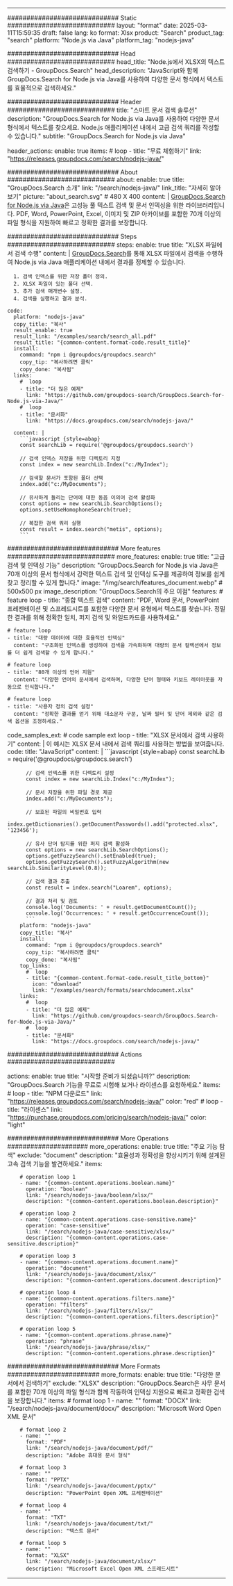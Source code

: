 
---
############################# Static ############################
layout: "format"
date:  2025-03-11T15:59:35
draft: false
lang: ko
format: Xlsx
product: "Search"
product_tag: "search"
platform: "Node.js via Java"
platform_tag: "nodejs-java"

############################# Head ############################
head_title: "Node.js에서 XLSX의 텍스트 검색하기 - GroupDocs.Search"
head_description: "JavaScript와 함께 GroupDocs.Search for Node.js via Java를 사용하여 다양한 문서 형식에서 텍스트를 효율적으로 검색하세요."

############################# Header ############################
title: "스마트 문서 검색 솔루션" 
description: "GroupDocs.Search for Node.js via Java를 사용하여 다양한 문서 형식에서 텍스트를 찾으세요. Node.js 애플리케이션 내에서 고급 검색 쿼리를 작성할 수 있습니다."
subtitle: "GroupDocs.Search for Node.js via Java" 

header_actions:
  enable: true
  items:
    #  loop
    - title: "무료 체험하기"
      link: "https://releases.groupdocs.com/search/nodejs-java/"
      
############################# About ############################
about:
    enable: true
    title: "GroupDocs.Search 소개"
    link: "/search/nodejs-java/"
    link_title: "자세히 알아보기"
    picture: "about_search.svg" # 480 X 400
    content: |
       [GroupDocs.Search for Node.js via Java](/search/nodejs-java/)은 고성능 풀 텍스트 검색 및 문서 인덱싱을 위한 라이브러리입니다. PDF, Word, PowerPoint, Excel, 이미지 및 ZIP 아카이브를 포함한 70개 이상의 파일 형식을 지원하여 빠르고 정확한 결과를 보장합니다.

############################# Steps ############################
steps:
    enable: true
    title: "XLSX 파일에서 검색 수행"
    content: |
      [GroupDocs.Search](/search/nodejs-java/)를 통해 XLSX 파일에서 검색을 수행하여 Node.js via Java 애플리케이션 내에서 결과를 정제할 수 있습니다.
      
      1. 검색 인덱스를 위한 저장 폴더 정의.
      2. XLSX 파일이 있는 폴더 선택.
      3. 추가 검색 매개변수 설정.
      4. 검색을 실행하고 결과 분석.
   
    code:
      platform: "nodejs-java"
      copy_title: "복사"
      result_enable: true
      result_link: "/examples/search/search_all.pdf"
      result_title: "{common-content.format-code.result_title}"
      install:
        command: "npm i @groupdocs/groupdocs.search"
        copy_tip: "복사하려면 클릭"
        copy_done: "복사됨"
      links:
        #  loop
        - title: "더 많은 예제"
          link: "https://github.com/groupdocs-search/GroupDocs.Search-for-Node.js-via-Java/"
        #  loop
        - title: "문서화"
          link: "https://docs.groupdocs.com/search/nodejs-java/"
          
      content: |
        ```javascript {style=abap}
        const searchLib = require('@groupdocs/groupdocs.search')

        // 검색 인덱스 저장을 위한 디렉토리 지정
        const index = new searchLib.Index("c:/MyIndex");

        // 검색할 문서가 포함된 폴더 선택
        index.add("c:/MyDocuments");

        // 유사하게 들리는 단어에 대한 동음 이의어 검색 활성화
        const options = new searchLib.SearchOptions();
        options.setUseHomophoneSearch(true);

        // 복잡한 검색 쿼리 실행
        const result = index.search("metis", options);
        ```            

############################# More features ############################
more_features:
  enable: true
  title: "고급 검색 및 인덱싱 기능"
  description: "GroupDocs.Search for Node.js via Java은 70개 이상의 문서 형식에서 강력한 텍스트 검색 및 인덱싱 도구를 제공하여 정보를 쉽게 찾고 정리할 수 있게 합니다."
  image: "/img/search/features_document.webp" # 500x500 px
  image_description: "GroupDocs.Search의 주요 이점"
  features:
    # feature loop
    - title: "종합 텍스트 검색"
      content: "PDF, Word 문서, PowerPoint 프레젠테이션 및 스프레드시트를 포함한 다양한 문서 유형에서 텍스트를 찾습니다. 정밀한 결과를 위해 정확한 일치, 퍼지 검색 및 와일드카드를 사용하세요."

    # feature loop
    - title: "대량 데이터에 대한 효율적인 인덱싱"
      content: "구조화된 인덱스를 생성하여 검색을 가속화하며 대량의 문서 컬렉션에서 정보를 더 쉽게 검색할 수 있게 합니다."

    # feature loop
    - title: "80개 이상의 언어 지원"
      content: "다양한 언어의 문서에서 검색하며, 다양한 단어 형태와 키보드 레이아웃을 자동으로 인식합니다."

    # feature loop
    - title: "사용자 정의 검색 설정"
      content: "정확한 결과를 얻기 위해 대소문자 구분, 날짜 필터 및 단어 제외와 같은 검색 옵션을 조정하세요."
      
  code_samples_ext:
    # code sample ext loop
    - title: "XLSX 문서에서 검색 사용하기"
      content: |
        이 예시는 XLSX 문서 내에서 검색 쿼리를 사용하는 방법을 보여줍니다.
      code:
        title: "JavaScript"
        content: |
          ```javascript {style=abap}
          const searchLib = require('@groupdocs/groupdocs.search')
          
          // 검색 인덱스를 위한 디렉토리 설정
          const index = new searchLib.Index("c:/MyIndex");
              
          // 문서 저장을 위한 파일 경로 제공
          index.add("c:/MyDocuments");

          // 보호된 파일의 비밀번호 입력
          index.getDictionaries().getDocumentPasswords().add("protected.xlsx", '123456');

          // 유사 단어 탐지를 위한 퍼지 검색 활성화
          const options = new searchLib.SearchOptions();
          options.getFuzzySearch().setEnabled(true);
          options.getFuzzySearch().setFuzzyAlgorithm(new searchLib.SimilarityLevel(0.8));

          // 검색 결과 추출
          const result = index.search("Loarem", options);
          
          // 결과 처리 및 검토
          console.log('Documents: ' + result.getDocumentCount());
          console.log('Occurrences: ' + result.getOccurrenceCount());
          ```
        platform: "nodejs-java"
        copy_title: "복사"
        install:
          command: "npm i @groupdocs/groupdocs.search"
          copy_tip: "복사하려면 클릭"
          copy_done: "복사됨"
        top_links:
          #  loop
          - title: "{common-content.format-code.result_title_bottom}"
            icon: "download"
            link: "/examples/search/formats/searchdocument.xlsx"
        links:
          #  loop
          - title: "더 많은 예제"
            link: "https://github.com/groupdocs-search/GroupDocs.Search-for-Node.js-via-Java/"
          #  loop
          - title: "문서화"
            link: "https://docs.groupdocs.com/search/nodejs-java/"
            

            


############################# Actions ############################

actions:
  enable: true
  title: "시작할 준비가 되셨습니까?"
  description: "GroupDocs.Search 기능을 무료로 시험해 보거나 라이센스를 요청하세요."
  items:
    #  loop
    - title: "NPM 다운로드"
      link: "https://releases.groupdocs.com/search/nodejs-java/"
      color: "red"
        #  loop
    - title: "라이센스"
      link: "https://purchase.groupdocs.com/pricing/search/nodejs-java/"
      color: "light"


############################# More Operations #####################
more_operations:
    enable: true
    title: "주요 기능 탐색"
    exclude: "document"
    description: "효율성과 정확성을 향상시키기 위해 설계된 고속 검색 기능을 발견하세요."
    items: 
          
        # operation loop 1
        - name: "{common-content.operations.boolean.name}"
          operation: "boolean"
          link: "/search/nodejs-java/boolean/xlsx/"
          description: "{common-content.operations.boolean.description}"

        # operation loop 2
        - name: "{common-content.operations.case-sensitive.name}"
          operation: "case-sensitive"
          link: "/search/nodejs-java/case-sensitive/xlsx/"
          description: "{common-content.operations.case-sensitive.description}"

        # operation loop 3
        - name: "{common-content.operations.document.name}"
          operation: "document"
          link: "/search/nodejs-java/document/xlsx/"
          description: "{common-content.operations.document.description}"

        # operation loop 4
        - name: "{common-content.operations.filters.name}"
          operation: "filters"
          link: "/search/nodejs-java/filters/xlsx/"
          description: "{common-content.operations.filters.description}"

        # operation loop 5
        - name: "{common-content.operations.phrase.name}"
          operation: "phrase"
          link: "/search/nodejs-java/phrase/xlsx/"
          description: "{common-content.operations.phrase.description}"
          
        
          
############################# More Formats ########################
more_formats:
    enable: true
    title: "다양한 문서에서 검색하기"
    exclude: "XLSX"
    description: "GroupDocs.Search은 사무 문서를 포함한 70개 이상의 파일 형식과 함께 작동하여 인덱싱 지원으로 빠르고 정확한 검색을 보장합니다."
    items: 
        # format loop 1
        - name: ""
          format: "DOCX"
          link: "/search/nodejs-java/document/docx/"
          description: "Microsoft Word Open XML 문서"
          
        # format loop 2
        - name: ""
          format: "PDF"
          link: "/search/nodejs-java/document/pdf/"
          description: "Adobe 휴대용 문서 형식"
          
        # format loop 3
        - name: ""
          format: "PPTX"
          link: "/search/nodejs-java/document/pptx/"
          description: "PowerPoint Open XML 프레젠테이션"

        # format loop 4
        - name: ""
          format: "TXT"
          link: "/search/nodejs-java/document/txt/"
          description: "텍스트 문서"
          
        # format loop 5
        - name: ""
          format: "XLSX"
          link: "/search/nodejs-java/document/xlsx/"
          description: "Microsoft Excel Open XML 스프레드시트"
  

---